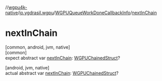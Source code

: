 //[wgpu4k-native](../../../index.md)/[io.ygdrasil.wgpu](../index.md)/[WGPUQueueWorkDoneCallbackInfo](index.md)/[nextInChain](next-in-chain.md)

# nextInChain

[common, android, jvm, native]\
[common]\
expect abstract var [nextInChain](next-in-chain.md): [WGPUChainedStruct](../-w-g-p-u-chained-struct/index.md)?

[android, jvm, native]\
actual abstract var [nextInChain](next-in-chain.md): [WGPUChainedStruct](../-w-g-p-u-chained-struct/index.md)?